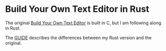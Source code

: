 # Build Your Own Text Editor in Rust

The original [Build Your Own Text Editor] is built in C, but I am following
along in Rust.

The [GUIDE] describes the differences between my Rust version and the original.


[Build Your Own Text Editor]: https://viewsourcecode.org/snaptoken/kilo/
[GUIDE]: GUIDE.md
